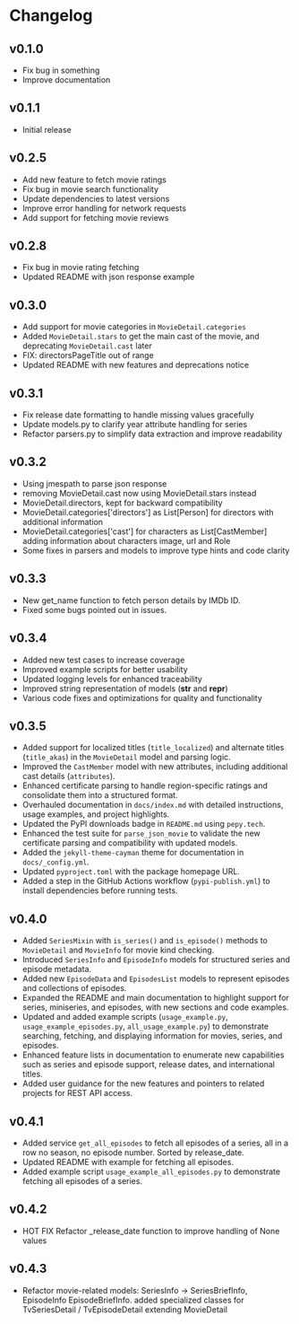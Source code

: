 # Changelog

## v0.1.0
- Fix bug in something
- Improve documentation

## v0.1.1
- Initial release

## v0.2.5
- Add new feature to fetch movie ratings
- Fix bug in movie search functionality
- Update dependencies to latest versions
- Improve error handling for network requests
- Add support for fetching movie reviews

## v0.2.8
- Fix bug in movie rating fetching
- Updated README with json response example

## v0.3.0
- Add support for movie categories in `MovieDetail.categories`
- Added `MovieDetail.stars` to get the main cast of the movie, and deprecating `MovieDetail.cast` later
- FIX: directorsPageTitle out of range
- Updated README with new features and deprecations notice

## v0.3.1
- Fix release date formatting to handle missing values gracefully
- Update models.py to clarify year attribute handling for series
- Refactor parsers.py to simplify data extraction and improve readability

## v0.3.2
- Using jmespath to parse json response 
- removing MovieDetail.cast now using MovieDetail.stars instead
- MovieDetail.directors, kept for backward compatibility 
- MovieDetail.categories['directors'] as List[Person] for directors with additional information
- MovieDetail.categories['cast'] for characters as List[CastMember] adding information about characters image, url and Role
- Some fixes in parsers and models to improve type hints and code clarity

## v0.3.3
- New get_name function to fetch person details by IMDb ID.
- Fixed some bugs pointed out in issues.

## v0.3.4
- Added new test cases to increase coverage
- Improved example scripts for better usability
- Updated logging levels for enhanced traceability
- Improved string representation of models (__str__ and __repr__)
- Various code fixes and optimizations for quality and functionality

## v0.3.5
- Added support for localized titles (`title_localized`) and alternate titles (`title_akas`) in the `MovieDetail` model and parsing logic.
- Improved the `CastMember` model with new attributes, including additional cast details (`attributes`).
- Enhanced certificate parsing to handle region-specific ratings and consolidate them into a structured format.
- Overhauled documentation in `docs/index.md` with detailed instructions, usage examples, and project highlights.
- Updated the PyPI downloads badge in `README.md` using `pepy.tech`.
- Enhanced the test suite for `parse_json_movie` to validate the new certificate parsing and compatibility with updated models.
- Added the `jekyll-theme-cayman` theme for documentation in `docs/_config.yml`.
- Updated `pyproject.toml` with the package homepage URL.
- Added a step in the GitHub Actions workflow (`pypi-publish.yml`) to install dependencies before running tests.

## v0.4.0
- Added `SeriesMixin` with `is_series()` and `is_episode()` methods to `MovieDetail` and `MovieInfo` for movie kind checking.
- Introduced `SeriesInfo` and `EpisodeInfo` models for structured series and episode metadata.
- Added new `EpisodeData` and `EpisodesList` models to represent episodes and collections of episodes.
- Expanded the README and main documentation to highlight support for series, miniseries, and episodes, with new sections and code examples.
- Updated and added example scripts (`usage_example.py`, `usage_example_episodes.py`, `all_usage_example.py`) to demonstrate searching, fetching, and displaying information for movies, series, and episodes.
- Enhanced feature lists in documentation to enumerate new capabilities such as series and episode support, release dates, and international titles.
- Added user guidance for the new features and pointers to related projects for REST API access.

## v0.4.1
- Added service `get_all_episodes` to fetch all episodes of a series, all in a row no season, no episode number. Sorted by release_date.
- Updated README with example for fetching all episodes.
- Added example script `usage_example_all_episodes.py` to demonstrate fetching all episodes of a series.

## v0.4.2
- HOT FIX Refactor _release_date function to improve handling of None values

## v0.4.3
- Refactor movie-related models: SeriesInfo -> SeriesBriefInfo, EpisodeInfo EpisodeBriefInfo. added specialized classes for TvSeriesDetail / TvEpisodeDetail extending MovieDetail